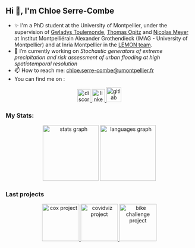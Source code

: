 
## Hi 👋, I'm Chloe Serre-Combe
 
- ✨ I'm a PhD student at the University of Montpellier, under the supervision of [Gwladys Toulemonde](https://imag.umontpellier.fr/~toulemonde/index.html), [Thomas Opitz](https://biosp.mathnum.inrae.fr/homepage-thomas-opitz) and [Nicolas Meyer](https://sites.google.com/view/nicolasmeyer/accueil) at Institut Montpelliérain Alexander Grothendieck (IMAG - University of Montpellier) and at Inria Montpellier in the [LEMON team](https://team.inria.fr/lemon/).
- 🔭 I’m currently working on *Stochastic generators of extreme precipitation and risk assessment of urban flooding at high spatiotemporal resolution*
- 📫 How to reach me: chloe.serre-combe@umontpellier.fr
- You can find me on : 
<div align="center">
  <a href="chloe_sc" target="_blank">
    <img src="https://img.shields.io/static/v1?message=Discord&logo=discord&label=&color=20B0A8&logoColor=white&labelColor=&style=for-the-badge" height="35" alt="discord logo"  />
  </a>
  <a href="https://www.linkedin.com/in/chloe-serre-combe-886647185" target="_blank">
    <img src="https://img.shields.io/static/v1?message=LinkedIn&logo=linkedin&label=&color=20B0A8&logoColor=white&labelColor=&style=for-the-badge" height="35" alt="linkedin logo"  />
  </a>
  <a href="https://gitlab.com/cserre-combe" target="_blank">
    <img src="https://about.gitlab.com/images/press/logo/png/gitlab-icon-rgb.png" height="40" alt="gitlab logo"  />
  </a>
</div>

###

### My Stats:

<div align="center">
  <img src="https://github-readme-stats.vercel.app/api?username=chloesrcb&hide_title=false&hide_rank=false&show_icons=true&include_all_commits=true&count_private=true&disable_animations=false&theme=rose_pine&locale=en&hide_border=true" height="150" alt="stats graph"  />
  <img src="https://github-readme-stats.vercel.app/api/top-langs?username=chloesrcb&locale=en&hide_title=false&layout=compact&card_width=320&langs_count=5&theme=rose_pine&hide_border=true" height="150" alt="languages graph"  />
</div>

### Last projects 

<div align="center">
  <a href="https://github.com/jlidoine/projet_Cox" target="_blank">
    <img src="https://github-readme-stats.vercel.app/api/pin/?username=jlidoine&repo=projet_Cox&theme=rose_pine&locale=en&hide_border=true" height="100"   alt="cox project"  />
  </a>
 <a href="https://github.com/jihene-b3/covidviz" target="_blank">
    <img src="https://github-readme-stats.vercel.app/api/pin/?username=jihene-b3&repo=covidviz&theme=rose_pine&locale=en&hide_border=true" height="100" alt="covidviz project"  />
  </a>
 <a href="https://github.com/chloesrcb/bike_challenge" target="_blank">
    <img src="https://github-readme-stats.vercel.app/api/pin/?username=chloesrcb&repo=bike_challenge&theme=rose_pine&locale=en&hide_border=true" height="100"  alt="bike challenge project"  />
  </a>
</div>
    



